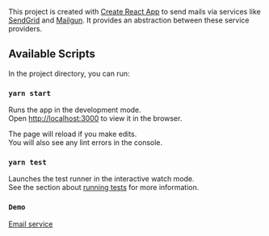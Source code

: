This project is created with [Create React App](https://github.com/facebook/create-react-app) to send mails via services like [SendGrid](https://sendgrid.com) and [Mailgun](https://www.mailgun.com/). It provides an abstraction between these service providers.

## Available Scripts

In the project directory, you can run:

### `yarn start`

Runs the app in the development mode.<br />
Open [http://localhost:3000](http://localhost:3000) to view it in the browser.

The page will reload if you make edits.<br />
You will also see any lint errors in the console.

### `yarn test`

Launches the test runner in the interactive watch mode.<br />
See the section about [running tests](https://facebook.github.io/create-react-app/docs/running-tests) for more information.

### `Demo`
[Email service](https://nishla-email-sender-service.herokuapp.com/)

